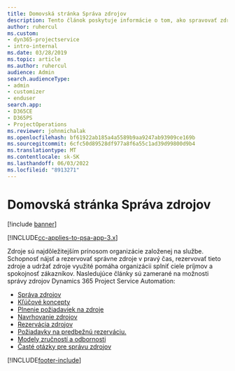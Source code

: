 ```yaml
---
title: Domovská stránka Správa zdrojov
description: Tento článok poskytuje informácie o tom, ako spravovať zdroje.
author: ruhercul
ms.custom:
- dyn365-projectservice
- intro-internal
ms.date: 03/28/2019
ms.topic: article
ms.author: ruhercul
audience: Admin
search.audienceType:
- admin
- customizer
- enduser
search.app:
- D365CE
- D365PS
- ProjectOperations
ms.reviewer: johnmichalak
ms.openlocfilehash: bf61922ab185a4a5589b9aa9247ab93909ce169b
ms.sourcegitcommit: 6cfc50d89528df977a8f6a55c1ad39d99800d9b4
ms.translationtype: MT
ms.contentlocale: sk-SK
ms.lasthandoff: 06/03/2022
ms.locfileid: "8913271"
---
```

# <a name="resource-management-home-page"></a>Domovská stránka Správa zdrojov

[!include [banner](../includes/psa-now-project-operations.md)]

[!INCLUDE[cc-applies-to-psa-app-3.x](../includes/cc-applies-to-psa-app-3x.md)]

Zdroje sú najdôležitejším prínosom organizácie založenej na službe. Schopnosť nájsť a rezervovať správne zdroje v pravý čas, rezervovať tieto zdroje a udržať zdroje využité pomáha organizácii splniť ciele príjmov a spokojnosť zákazníkov. Nasledujúce články sú zamerané na možnosti správy zdrojov Dynamics 365 Project Service Automation:

- [Správa zdrojov](manage-resources.md)
- [Kľúčové koncepty](reports-key-concepts.md)
- [Plnenie požiadaviek na zdroje](resource-management-fulfill-requests.md)
- [Navrhovanie zdrojov](resource-management-propose-resources.md)
- [Rezervácia zdrojov](resource-management-book-resources-scheduleboard.md)
- [Požiadavky na predbežnú rezerváciu.](resource-management-softbook-requirements.md)
- [Modely zručností a odbornosti](resource-management-skills-proficiency.md)
- [Časté otázky pre správu zdrojov](resource-management-faq.md)


[!INCLUDE[footer-include](../includes/footer-banner.md)]

